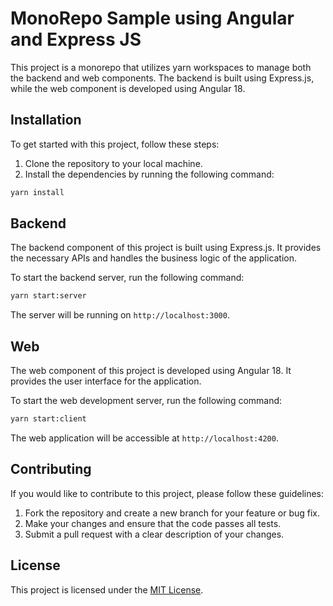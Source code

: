 # MonoRepo Sample using Angular and Express JS

This project is a monorepo that utilizes yarn workspaces to manage both the backend and web components. The backend is built using Express.js, while the web component is developed using Angular 18.

## Installation

To get started with this project, follow these steps:

1. Clone the repository to your local machine.
2. Install the dependencies by running the following command:

```bash
yarn install
```

## Backend

The backend component of this project is built using Express.js. It provides the necessary APIs and handles the business logic of the application.

To start the backend server, run the following command:

```bash
yarn start:server
```

The server will be running on `http://localhost:3000`.

## Web

The web component of this project is developed using Angular 18. It provides the user interface for the application.

To start the web development server, run the following command:

```bash
yarn start:client
```

The web application will be accessible at `http://localhost:4200`.

## Contributing

If you would like to contribute to this project, please follow these guidelines:

1. Fork the repository and create a new branch for your feature or bug fix.
2. Make your changes and ensure that the code passes all tests.
3. Submit a pull request with a clear description of your changes.

## License

This project is licensed under the [MIT License](LICENSE).
